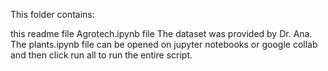 
This folder contains:

this readme file
Agrotech.ipynb file
The dataset was provided by Dr. Ana. The plants.ipynb file can be opened on jupyter notebooks or google collab and then click run all to run the entire script.

